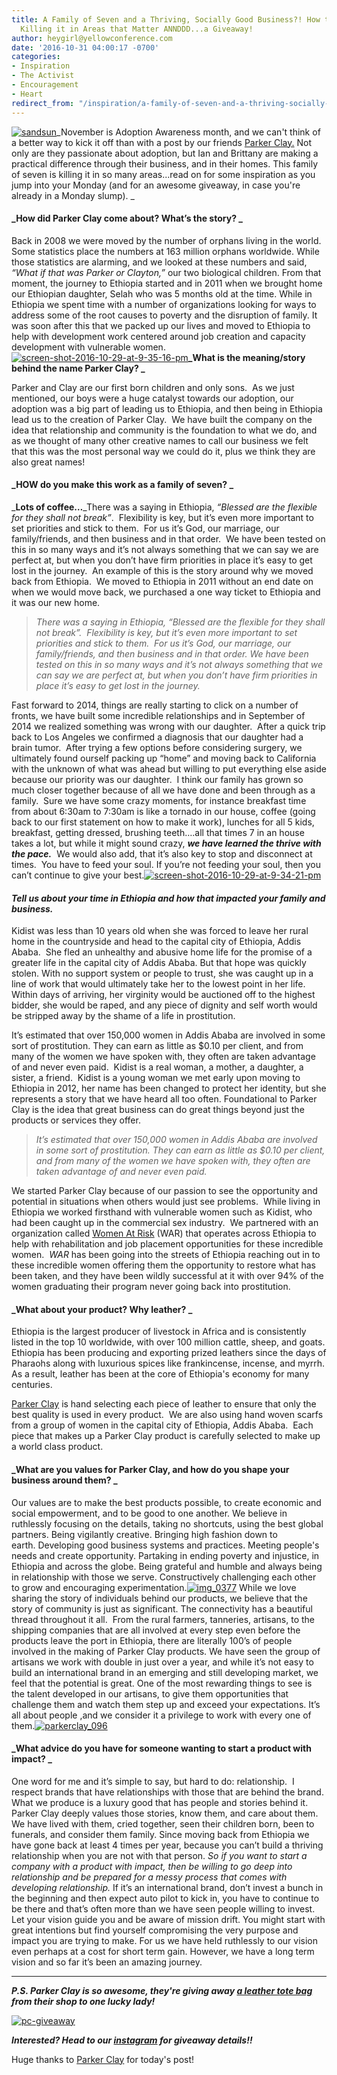 ```yaml
---
title: A Family of Seven and a Thriving, Socially Good Business?! How this Brand is
  Killing it in Areas that Matter ANNDDD...a Giveaway!
author: heygirl@yellowconference.com
date: '2016-10-31 04:00:17 -0700'
categories:
- Inspiration
- The Activist
- Encouragement
- Heart
redirect_from: "/inspiration/a-family-of-seven-and-a-thriving-socially-good-business-how-this-brand-is-killing-it-in-areas-that-matterannddd-a-giveaway/"
---
```


[![sandsun](https://s3.amazonaws.com/yellow-files/blog/2016/10/sandsun.jpeg)](https://s3.amazonaws.com/yellow-files/blog/2016/10/sandsun.jpeg)_November is Adoption Awareness month, and we can't think of a better way to kick it off than with a post by our friends [Parker Clay.](http://www.parkerclay.com/story/) Not only are they passionate about adoption, but Ian and Brittany are making a practical difference through their business, and in their homes. This family of seven is killing it in so many areas...read on for some inspiration as you jump into your Monday (and for an awesome giveaway, in case you're already in a Monday slump). _

#### _How did Parker Clay come about? What’s the story? _

Back in 2008 we were moved by the number of orphans living in the world. Some statistics place the numbers at 163 million orphans worldwide. While those statistics are alarming, and we looked at these numbers and said, _“What if that was Parker or Clayton,”_ our two biological children. From that moment, the journey to Ethiopia started and in 2011 when we brought home our Ethiopian daughter, Selah who was 5 months old at the time. While in Ethiopia we spent time with a number of organizations looking for ways to address some of the root causes to poverty and the disruption of family. It was soon after this that we packed up our lives and moved to Ethiopia to help with development work centered around job creation and capacity development with vulnerable women.[![screen-shot-2016-10-29-at-9-35-16-pm](https://s3.amazonaws.com/yellow-files/blog/2016/10/Screen-Shot-2016-10-29-at-9.35.16-PM.png)](https://s3.amazonaws.com/yellow-files/blog/2016/10/Screen-Shot-2016-10-29-at-9.35.16-PM.png)**_What is the meaning/story behind the name Parker Clay? _**

Parker and Clay are our first born children and only sons.  As we just mentioned, our boys were a huge catalyst towards our adoption, our adoption was a big part of leading us to Ethiopia, and then being in Ethiopia lead us to the creation of Parker Clay.  We have built the company on the idea that relationship and community is the foundation to what we do, and as we thought of many other creative names to call our business we felt that this was the most personal way we could do it, plus we think they are also great names!

#### _HOW do you make this work as a family of seven? _

_**Lots of coffee…**_There was a saying in Ethiopia, _“Blessed are the flexible for they shall not break”_.  Flexibility is key, but it’s even more important to set priorities and stick to them.  For us it’s God, our marriage, our family/friends, and then business and in that order.  We have been tested on this in so many ways and it’s not always something that we can say we are perfect at, but when you don’t have firm priorities in place it’s easy to get lost in the journey.  An example of this is the story around why we moved back from Ethiopia.  We moved to Ethiopia in 2011 without an end date on when we would move back, we purchased a one way ticket to Ethiopia and it was our new home.

> _There was a saying in Ethiopia, “Blessed are the flexible for they shall not break”.  Flexibility is key, but it’s even more important to set priorities and stick to them.  For us it’s God, our marriage, our family/friends, and then business and in that order. We have been tested on this in so many ways and it’s not always something that we can say we are perfect at, but when you don’t have firm priorities in place it’s easy to get lost in the journey._

Fast forward to 2014, things are really starting to click on a number of fronts, we have built some incredible relationships and in September of 2014 we realized something was wrong with our daughter.  After a quick trip back to Los Angeles we confirmed a diagnosis that our daughter had a brain tumor.  After trying a few options before considering surgery, we ultimately found ourself packing up “home” and moving back to California with the unknown of what was ahead but willing to put everything else aside because our priority was our daughter.  I think our family has grown so much closer together because of all we have done and been through as a family.  Sure we have some crazy moments, for instance breakfast time from about 6:30am to 7:30am is like a tornado in our house, coffee (going back to our first statement on how to make it work), lunches for all 5 kids, breakfast, getting dressed, brushing teeth….all that times 7 in an house takes a lot, but while it might sound crazy, **_we have learned the thrive with the pace._**  We would also add, that it’s also key to stop and disconnect at times.  You have to feed your soul. If you’re not feeding your soul, then you can’t continue to give your best.[![screen-shot-2016-10-29-at-9-34-21-pm](https://s3.amazonaws.com/yellow-files/blog/2016/10/Screen-Shot-2016-10-29-at-9.34.21-PM.png)](https://s3.amazonaws.com/yellow-files/blog/2016/10/Screen-Shot-2016-10-29-at-9.34.21-PM.png)

#### _Tell us about your time in Ethiopia and how that impacted your family and business._

Kidist was less than 10 years old when she was forced to leave her rural home in the countryside and head to the capital city of Ethiopia, Addis Ababa.  She fled an unhealthy and abusive home life for the promise of a greater life in the capital city of Addis Ababa. But that hope was quickly stolen. With no support system or people to trust, she was caught up in a line of work that would ultimately take her to the lowest point in her life.  Within days of arriving, her virginity would be auctioned off to the highest bidder, she would be raped, and any piece of dignity and self worth would be stripped away by the shame of a life in prostitution.

It’s estimated that over 150,000 women in Addis Ababa are involved in some sort of prostitution. They can earn as little as $0.10 per client, and from many of the women we have spoken with, they often are taken advantage of and never even paid.  Kidist is a real woman, a mother, a daughter, a sister, a friend.  Kidist is a young woman we met early upon moving to Ethiopia in 2012, her name has been changed to protect her identity, but she represents a story that we have heard all too often. Foundational to Parker Clay is the idea that great business can do great things beyond just the products or services they offer.

> _It’s estimated that over 150,000 women in Addis Ababa are involved in some sort of prostitution. They can earn as little as $0.10 per client, and from many of the women we have spoken with, they often are taken advantage of and never even paid._

We started Parker Clay because of our passion to see the opportunity and potential in situations when others would just see problems.  While living in Ethiopia we worked firsthand with vulnerable women such as Kidist, who had been caught up in the commercial sex industry.  We partnered with an organization called [Women At Risk](http://www.w-a-r-e.org/) (WAR) that operates across Ethiopia to help with rehabilitation and job placement opportunities for these incredible women.  _WAR_ has been going into the streets of Ethiopia reaching out in to these incredible women offering them the opportunity to restore what has been taken, and they have been wildly successful at it with over 94% of the women graduating their program never going back into prostitution.

#### _What about your product? Why leather? _

Ethiopia is the largest producer of livestock in Africa and is consistently listed in the top 10 worldwide, with over 100 million cattle, sheep, and goats. Ethiopia has been producing and exporting prized leathers since the days of Pharaohs along with luxurious spices like frankincense, incense, and myrrh. As a result, leather has been at the core of Ethiopia's economy for many centuries.

[Parker Clay](http://www.parkerclay.com/) is hand selecting each piece of leather to ensure that only the best quality is used in every product.  We are also using hand woven scarfs from a group of women in the capital city of Ethiopia, Addis Ababa.  Each piece that makes up a Parker Clay product is carefully selected to make up a world class product.

#### _What are you values for Parker Clay, and how do you shape your business around them? _

Our values are to make the best products possible, to create economic and social empowerment, and to be good to one another. We believe in ruthlessly focusing on the details, taking no shortcuts, using the best global partners. Being vigilantly creative. Bringing high fashion down to earth. Developing good business systems and practices. Meeting people's needs and create opportunity. Partaking in ending poverty and injustice, in Ethiopia and across the globe. Being grateful and humble and always being in relationship with those we serve. Constructively challenging each other to grow and encouraging experimentation.[![img_0377](https://s3.amazonaws.com/yellow-files/blog/2016/10/IMG_0377.jpg)](https://s3.amazonaws.com/yellow-files/blog/2016/10/IMG_0377.jpg) While we love sharing the story of individuals behind our products, we believe that the story of community is just as significant. The connectivity has a beautiful thread throughout it all.  From the rural farmers, tanneries, artisans, to the shipping companies that are all involved at every step even before the products leave the port in Ethiopia, there are literally 100’s of people involved in the making of Parker Clay products. We have seen the group of artisans we work with double in just over a year, and while it’s not easy to build an international brand in an emerging and still developing market, we feel that the potential is great. One of the most rewarding things to see is the talent developed in our artisans, to give them opportunities that challenge them and watch them step up and exceed your expectations. It’s all about people ,and we consider it a privilege to work with every one of them.[![parkerclay_096](https://s3.amazonaws.com/yellow-files/blog/2016/10/parkerClay_096.jpg)](https://s3.amazonaws.com/yellow-files/blog/2016/10/parkerClay_096.jpg)

#### _What advice do you have for someone wanting to start a product with impact? _

One word for me and it’s simple to say, but hard to do: relationship.  I respect brands that have relationships with those that are behind the brand. What we produce is a luxury good that has people and stories behind it. Parker Clay deeply values those stories, know them, and care about them.  We have lived with them, cried together, seen their children born, been to funerals, and consider them family. Since moving back from Ethiopia we have gone back at least 4 times per year, because you can’t build a thriving relationship when you are not with that person. _So if you want to start a company with a product with impact, then be willing to go deep into relationship and be prepared for a messy process that comes with developing relationship._ If it’s an international brand, don’t invest a bunch in the beginning and then expect auto pilot to kick in, you have to continue to be there and that’s often more than we have seen people willing to invest. Let your vision guide you and be aware of mission drift. You might start with great intentions but find yourself compromising the very purpose and impact you are trying to make. For us we have held ruthlessly to our vision even perhaps at a cost for short term gain. However, we have a long term vision and so far it’s been an amazing journey.

* * *

_**P.S. Parker Clay is so awesome, they're giving away [a leather tote bag](http://www.parkerclay.com/shop/tote) from their shop to one lucky lady!**_

[![pc-giveaway](https://s3.amazonaws.com/yellow-files/blog/2016/10/PC-Giveaway.jpg)](http://instagram.com/yellowconference)

_**Interested? Head to our [instagram](https://www.instagram.com/yellowconference/) for giveaway details!!**_

Huge thanks to [Parker Clay](http://www.parkerclay.com/) for today's post!
